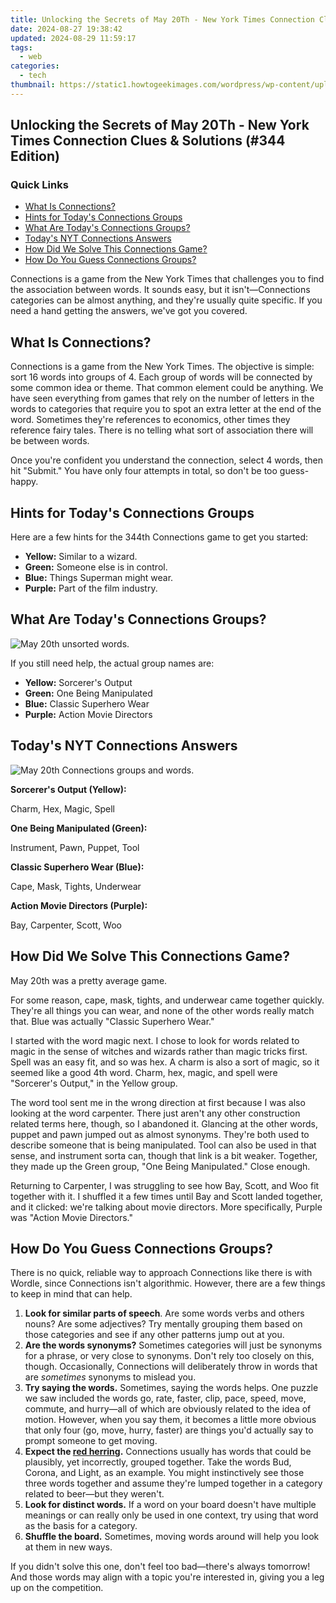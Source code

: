 ```yaml
---
title: Unlocking the Secrets of May 20Th - New York Times Connection Clues & Solutions (#344 Edition)
date: 2024-08-27 19:38:42
updated: 2024-08-29 11:59:17
tags:
  - web
categories:
  - tech
thumbnail: https://static1.howtogeekimages.com/wordpress/wp-content/uploads/2024/03/connections.jpg
---
```


## Unlocking the Secrets of May 20Th - New York Times Connection Clues & Solutions (#344 Edition)

### Quick Links

* [What Is Connections?](https://win-able.techidaily.com/resolved-how-to-enable-graphics-processing-unit-gpu-in-call-of-duty-warzone-on-windows-10/)
* [Hints for Today's Connections Groups](https://extra-guidance.techidaily.com/updated-save-big-top-6-inexpensive-action-cams-under-100-deals/)
* [What Are Today's Connections Groups?](https://apple-account.techidaily.com/in-2024-how-to-unlink-apple-id-from-iphone-11-pro-max-by-drfone-ios/)
* [Today's NYT Connections Answers](https://tiktok-clips.techidaily.com/new-in-2024-discover-the-secret-to-friends-livestream-participation/)
* [How Did We Solve This Connections Game?](https://howto.techidaily.com/simple-solutions-to-fix-android-systemui-has-stopped-error-for-lava-yuva-2-drfone-by-drfone-fix-android-problems-fix-android-problems/)
* [How Do You Guess Connections Groups?](https://ai-video.techidaily.com/2024-approved-unlocking-global-audiences-top-video-language-converters/)

 Connections is a game from the New York Times that challenges you to find the association between words. It sounds easy, but it isn't—Connections categories can be almost anything, and they're usually quite specific. If you need a hand getting the answers, we've got you covered.

##  What Is Connections?

 Connections is a game from the New York Times. The objective is simple: sort 16 words into groups of 4\. Each group of words will be connected by some common idea or theme. That common element could be anything. We have seen everything from games that rely on the number of letters in the words to categories that require you to spot an extra letter at the end of the word. Sometimes they're references to economics, other times they reference fairy tales. There is no telling what sort of association there will be between words.

 Once you're confident you understand the connection, select 4 words, then hit "Submit." You have only four attempts in total, so don't be too guess-happy.

##  Hints for Today's Connections Groups

 Here are a few hints for the 344th Connections game to get you started:

* **Yellow:** Similar to a wizard.
* **Green:** Someone else is in control.
* **Blue:** Things Superman might wear.
* **Purple:** Part of the film industry.

##  What Are Today's Connections Groups?

![May 20th unsorted words.](https://static1.howtogeekimages.com/wordpress/wp-content/uploads/2024/05/may-20th-connections.png) 

 If you still need help, the actual group names are:

* **Yellow:** Sorcerer's Output
* **Green:** One Being Manipulated
* **Blue:** Classic Superhero Wear
* **Purple:** Action Movie Directors

##  Today's NYT Connections Answers

![May 20th Connections groups and words.](https://static1.howtogeekimages.com/wordpress/wp-content/uploads/2024/05/may-20th-connections-filled.png) 

**Sorcerer's Output (Yellow):** 

 Charm, Hex, Magic, Spell

**One Being Manipulated (Green):** 

 Instrument, Pawn, Puppet, Tool

**Classic Superhero Wear (Blue):** 

 Cape, Mask, Tights, Underwear

**Action Movie Directors (Purple):** 

 Bay, Carpenter, Scott, Woo

##  How Did We Solve This Connections Game?

 May 20th was a pretty average game. 

 For some reason, cape, mask, tights, and underwear came together quickly. They're all things you can wear, and none of the other words really match that. Blue was actually "Classic Superhero Wear." 

 I started with the word magic next. I chose to look for words related to magic in the sense of witches and wizards rather than magic tricks first. Spell was an easy fit, and so was hex. A charm is also a sort of magic, so it seemed like a good 4th word. Charm, hex, magic, and spell were "Sorcerer's Output," in the Yellow group. 

 The word tool sent me in the wrong direction at first because I was also looking at the word carpenter. There just aren't any other construction related terms here, though, so I abandoned it. Glancing at the other words, puppet and pawn jumped out as almost synonyms. They're both used to describe someone that is being manipulated. Tool can also be used in that sense, and instrument sorta can, though that link is a bit weaker. Together, they made up the Green group, "One Being Manipulated." Close enough. 

 Returning to Carpenter, I was struggling to see how Bay, Scott, and Woo fit together with it. I shuffled it a few times until Bay and Scott landed together, and it clicked: we're talking about movie directors. More specifically, Purple was "Action Movie Directors." 

##  How Do You Guess Connections Groups?

 There is no quick, reliable way to approach Connections like there is with Wordle, since Connections isn't algorithmic. However, there are a few things to keep in mind that can help.

1. **Look for similar parts of speech**. Are some words verbs and others nouns? Are some adjectives? Try mentally grouping them based on those categories and see if any other patterns jump out at you.
2. **Are the words synonyms?** Sometimes categories will just be synonyms for a phrase, or very close to synonyms. Don't rely too closely on this, though. Occasionally, Connections will deliberately throw in words that are _sometimes_ synonyms to mislead you.
3. **Try saying the words.** Sometimes, saying the words helps. One puzzle we saw included the words go, rate, faster, clip, pace, speed, move, commute, and hurry—all of which are obviously related to the idea of motion. However, when you say them, it becomes a little more obvious that only four (go, move, hurry, faster) are things you'd actually say to prompt someone to get moving.
4. **Expect the [red herring](https://www.merriam-webster.com/dictionary/red%20herring).** Connections usually has words that could be plausibly, yet incorrectly, grouped together. Take the words Bud, Corona, and Light, as an example. You might instinctively see those three words together and assume they're lumped together in a category related to beer—but they weren't.
5. **Look for distinct words.** If a word on your board doesn't have multiple meanings or can really only be used in one context, try using that word as the basis for a category.
6. **Shuffle the board.** Sometimes, moving words around will help you look at them in new ways.

 If you didn't solve this one, don't feel too bad—there's always tomorrow! And those words may align with a topic you're interested in, giving you a leg up on the competition.

<ins class="adsbygoogle"
     style="display:block"
     data-ad-format="autorelaxed"
     data-ad-client="ca-pub-7571918770474297"
     data-ad-slot="1223367746"></ins>



<ins class="adsbygoogle"
     style="display:block"
     data-ad-client="ca-pub-7571918770474297"
     data-ad-slot="8358498916"
     data-ad-format="auto"
     data-full-width-responsive="true"></ins>
